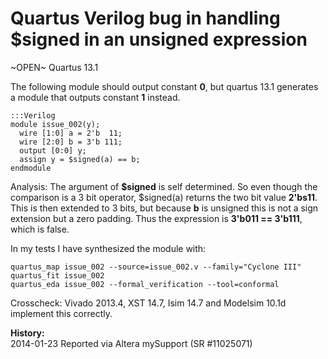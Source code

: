 
Quartus Verilog bug in handling $signed in an unsigned expression
=================================================================

~OPEN~ Quartus 13.1

The following module should output constant **0**, but quartus 13.1 generates a
module that outputs constant **1** instead.

    :::Verilog
    module issue_002(y);
      wire [1:0] a = 2'b  11;
      wire [2:0] b = 3'b 111;
      output [0:0] y;
      assign y = $signed(a) == b;
    endmodule

Analysis: The argument of **$signed** is self determined. So even though the
comparison is a 3 bit operator, $signed(a) returns the two bit value
**2'bs11**. This is then extended to 3 bits, but because **b** is unsigned this
is not a sign extension but a zero padding. Thus the expression is **3'b011 ==
3'b111**, which is false.

In my tests I have synthesized the module with:

    quartus_map issue_002 --source=issue_002.v --family="Cyclone III"
    quartus_fit issue_002
    quartus_eda issue_002 --formal_verification --tool=conformal

Crosscheck: Vivado 2013.4, XST 14.7, Isim 14.7 and Modelsim 10.1d implement this
correctly.

**History:**  
2014-01-23 Reported via Altera mySupport (SR #11025071)

